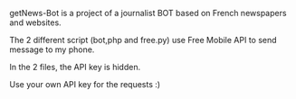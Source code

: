 getNews-Bot is a project of a journalist BOT based on French newspapers and websites.

The 2 different script (bot,php and free.py) use Free Mobile API to send message to my phone.

In the 2 files, the API key is hidden.

Use your own API key for the requests :) 
